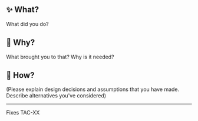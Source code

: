 <!-- markdownlint-disable MD041-->

## :sparkles: What?

What did you do?

## :thinking: Why?

What brought you to that? Why is it needed?

## :wrench: How?

(Please explain design decisions and assumptions that you have made. Describe
alternatives you've considered)

---

<!-- e.g fixes TAC-1, TAC-2 and TAC-3 -->

Fixes TAC-XX
